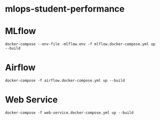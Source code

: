 # mlops-student-performance


# MLflow

```
docker-compose --env-file -mlflow.env -f mlflow.docker-compose.yml up --build

```

# Airflow
```
docker-compose -f airflow.docker-compose.yml up --build

```

# Web Service

```
docker-compose -f web-service.docker-compose.yml up --build
```